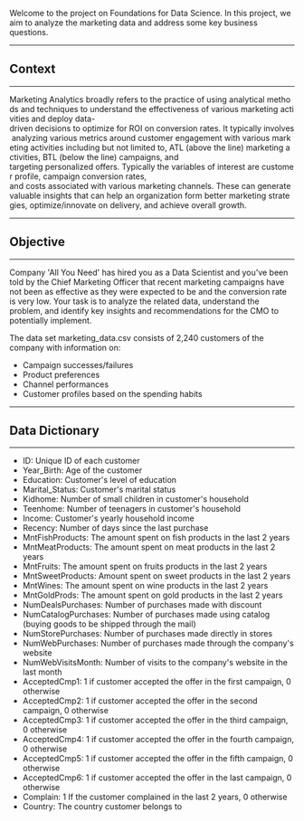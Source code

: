 Welcome to the project on Foundations for Data Science. In this project, we aim to analyze the marketing data and address some key business questions.

---------------------
## **Context**
---------------------

Marketing Analytics broadly refers to the practice of using analytical methods and techniques to understand the effectiveness of various marketing activities and deploy data-driven decisions to optimize for ROI on conversion rates. It typically involves analyzing various metrics around customer engagement with various marketing activities including but not limited to, ATL (above the line) marketing activities, BTL (below the line) campaigns, and targeting personalized offers. Typically the variables of interest are customer profile, campaign conversion rates, and costs associated with various marketing channels. These can generate valuable insights that can help an organization form better marketing strategies, optimize/innovate on delivery, and achieve overall growth. 

----------------------
## **Objective**
----------------------
Company 'All You Need' has hired you as a Data Scientist and you've been told by the Chief Marketing Officer that recent marketing campaigns have not been as effective as they were expected to be and the conversion rate is very low.
Your task is to analyze the related data, understand the problem, and identify key insights and recommendations for the CMO to potentially implement.

The data set marketing_data.csv consists of 2,240 customers of the company with information on:

- Campaign successes/failures
- Product preferences
- Channel performances
- Customer profiles based on the spending habits

------------------------------
## **Data Dictionary**
------------------------------
- ID: Unique ID of each customer
- Year_Birth: Age of the customer
- Education: Customer's level of education
- Marital_Status: Customer's marital status
- Kidhome: Number of small children in customer's household
- Teenhome: Number of teenagers in customer's household
- Income: Customer's yearly household income
- Recency: Number of days since the last purchase
- MntFishProducts: The amount spent on fish products in the last 2 years
- MntMeatProducts: The amount spent on meat products in the last 2 years
- MntFruits: The amount spent on fruits products in the last 2 years
- MntSweetProducts: Amount spent on sweet products in the last 2 years
- MntWines: The amount spent on wine products in the last 2 years
- MntGoldProds: The amount spent on gold products in the last 2 years
- NumDealsPurchases: Number of purchases made with discount
- NumCatalogPurchases: Number of purchases made using catalog (buying goods to be shipped through the mail)
- NumStorePurchases: Number of purchases made directly in stores
- NumWebPurchases: Number of purchases made through the company's website
- NumWebVisitsMonth: Number of visits to the company's website in the last month
- AcceptedCmp1: 1 if customer accepted the offer in the first campaign, 0 otherwise 
- AcceptedCmp2: 1 if customer accepted the offer in the second campaign, 0 otherwise
- AcceptedCmp3: 1 if customer accepted the offer in the third campaign, 0 otherwise
- AcceptedCmp4: 1 if customer accepted the offer in the fourth campaign, 0 otherwise
- AcceptedCmp5: 1 if customer accepted the offer in the fifth campaign, 0 otherwise
- AcceptedCmp6: 1 if customer accepted the offer in the last campaign, 0 otherwise 
- Complain: 1 If the customer complained in the last 2 years, 0 otherwise
- Country: The country customer belongs to
